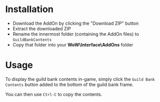 # Installation
* Download the AddOn by clicking the "Download ZIP" button
* Extract the downloaded ZIP
* Rename the innermost folder (containing the AddOn files) to `GuildBankContents`
* Copy that folder into your **WoW\Interface\AddOns** folder

# Usage
To display the guild bank contents in-game, simply click the `Guild Bank Contents` button added to the bottom of the guild bank frame.

You can then use `Ctrl-C` to copy the contents.